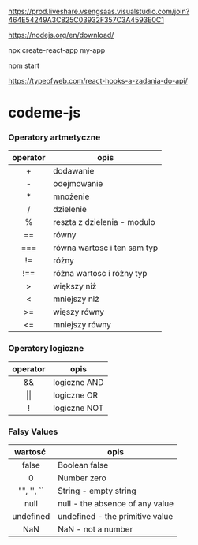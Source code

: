 https://prod.liveshare.vsengsaas.visualstudio.com/join?464E54249A3C825C03932F357C3A4593E0C1


https://nodejs.org/en/download/

npx create-react-app my-app

npm start

https://typeofweb.com/react-hooks-a-zadania-do-api/


# codeme-js

### Operatory artmetyczne
| operator | opis |
| :---: | ---- |
| + | dodawanie |
| - | odejmowanie |
| * | mnożenie |
| / | dzielenie |
| % | reszta z dzielenia - modulo |
| == | równy |
| === | równa wartosc i ten sam typ |
| != | różny |
| !== | różna wartosc i różny typ |
| > | większy niż |
| < | mniejszy niż |
| >= | więszy równy |
| <= | mniejszy równy |

### Operatory logiczne
| operator | opis |
| :---: | ---- |
| && | logiczne AND |
| \|\| | logiczne OR |
| ! | logiczne NOT |

### Falsy Values
| wartosć | opis |
| :---: | --- |
| false | Boolean false |
| 0	| Number zero |
| "", '', `` | String - empty string |
| null | null - the absence of any value |
| undefined	| undefined - the primitive value |
| NaN | NaN - not a number |
